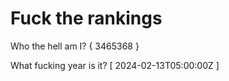 # Fuck the rankings

Who the hell am I?
{ 3465368 }

What fucking year is it?
[ 2024-02-13T05:00:00Z ]
